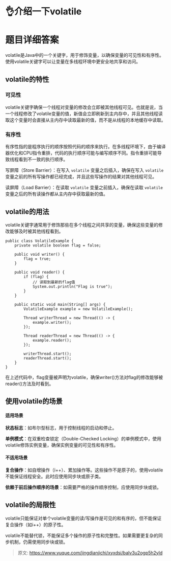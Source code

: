 # 👌介绍一下volatile

# 题目详细答案
volatile是Java中的一个关键字，用于修饰变量，以确保变量的可见性和有序性。使用volatile关键字可以让变量在多线程环境中更安全地共享和访问。

## volatile的特性
### 可见性
volatile关键字确保一个线程对变量的修改会立即被其他线程可见。也就是说，当一个线程修改了volatile变量的值，新值会立即刷新到主内存中，并且其他线程读取这个变量时会直接从主内存中读取最新的值，而不是从线程的本地缓存中读取。

### 有序性
有序性指的是程序执行的顺序按照代码的顺序来执行。在多线程环境下，由于编译器优化和CPU指令重排，代码的执行顺序可能与编写顺序不同。指令重排可能导致线程看到不一致的执行顺序。

写屏障（Store Barrier）：在写入 `volatile` 变量之后插入，确保在写入 `volatile` 变量之前的所有写操作都已经完成，并且这些写操作的结果对其他线程可见。

读屏障（Load Barrier）：在读取 `volatile` 变量之前插入，确保在读取 `volatile` 变量之后的所有读操作都从主内存中获取最新的值。

## volatile的用法
volatile关键字通常用于修饰那些在多个线程之间共享的变量，确保这些变量的修改能够及时被其他线程看到。

```plain
public class VolatileExample {
    private volatile boolean flag = false;

    public void writer() {
        flag = true;
    }

    public void reader() {
        if (flag) {
            // 读取到最新的flag值
            System.out.println("Flag is true");
        }
    }

    public static void main(String[] args) {
        VolatileExample example = new VolatileExample();

        Thread writerThread = new Thread(() -> {
            example.writer();
        });

        Thread readerThread = new Thread(() -> {
            example.reader();
        });

        writerThread.start();
        readerThread.start();
    }
}
```

在上述代码中，flag变量被声明为volatile，确保writer()方法对flag的修改能够被reader()方法及时看到。

## 使用volatile的场景
#### 适用场景
**状态标志**：如布尔型标志，用于控制线程的启动和停止。

**单例模式**：在双重检查锁定（Double-Checked Locking）的单例模式中，使用volatile修饰实例变量，确保实例变量的可见性和有序性。

#### 不适用场景
**复合操作**：如自增操作（i++）、累加操作等。这些操作不是原子的，使用volatile不能保证线程安全。此时应使用同步块或原子类。

**依赖于前后操作顺序的场景**：如需要严格的操作顺序控制，应使用同步块或锁。

## volatile的局限性
volatile只能保证对单个volatile变量的读/写操作是可见的和有序的，但不能保证复合操作（如i++）的原子性。

volatile不能替代锁，不能保证多个操作的原子性和完整性。如果需要更复杂的同步机制，仍需使用同步块或锁。



> 原文: <https://www.yuque.com/jingdianjichi/xyxdsi/balv3u2ogp5h2yld>